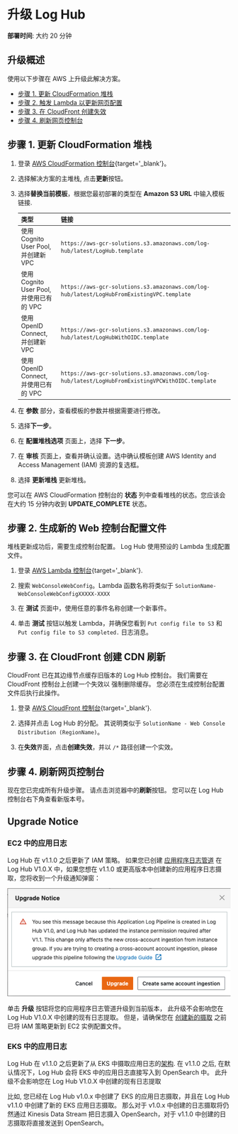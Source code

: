 # 升级 Log Hub
**部署时间**: 大约 20 分钟

## 升级概述

使用以下步骤在 AWS 上升级此解决方案。

* [步骤 1. 更新 CloudFormation 堆栈](#1)
* [步骤 2. 触发 Lambda 以更新网页配置](#2-lambda)
* [步骤 3. 在 CloudFront 创建失效](#3-cloudfront)
* [步骤 4. 刷新网页控制台](#4)

## 步骤 1. 更新 CloudFormation 堆栈

1. 登录 [AWS CloudFormation 控制台](https://console.aws.amazon.com/cloudformation/){target='_blank'}。

2. 选择解决方案的主堆栈, 点击**更新**按钮。

3. 选择**替换当前模板**，根据您最初部署的类型在 **Amazon S3 URL** 中输入模板链接.

    | 类型                                            | 链接                                                         |
    | ----------------------------------------------| -------------------------------------------- |
    | 使用 Cognito User Pool, 并创建新 VPC      | `https://aws-gcr-solutions.s3.amazonaws.com/log-hub/latest/LogHub.template` |
    | 使用 Cognito User Pool, 并使用已有的 VPC | `https://aws-gcr-solutions.s3.amazonaws.com/log-hub/latest/LogHubFromExistingVPC.template` |
    | 使用 OpenID Connect, 并创建新 VPC    | `https://aws-gcr-solutions.s3.amazonaws.com/log-hub/latest/LogHubWithOIDC.template` |
    | 使用 OpenID Connect, 并使用已有的 VPC    | `https://aws-gcr-solutions.s3.amazonaws.com/log-hub/latest/LogHubFromExistingVPCWithOIDC.template` |

4. 在 **参数** 部分，查看模板的参数并根据需要进行修改。

6. 选择**下一步**。

7. 在 **配置堆栈选项** 页面上，选择 **下一步**。

8. 在 **审核** 页面上，查看并确认设置。选中确认模板创建 AWS Identity and Access Management (IAM) 资源的复选框。

9. 选择 **更新堆栈** 更新堆栈。

您可以在 AWS CloudFormation 控制台的 **状态** 列中查看堆栈的状态。您应该会在大约 15 分钟内收到 **UPDATE_COMPLETE** 状态。

## 步骤 2. 生成新的 Web 控制台配置文件

堆栈更新成功后，需要生成控制台配置。 Log Hub 使用预设的 Lambda 生成配置文件。

1. 登录 [AWS Lambda 控制台](https://console.aws.amazon.com/lambda/){target='_blank'}.

2. 搜索 `WebConsoleWebConfig`。Lambda 函数名称将类似于 `SolutionName-WebConsoleWebConfigXXXXX-XXXX`

3. 在 **测试** 页面中，使用任意的事件名称创建一个新事件。

4. 单击 **测试** 按钮以触发 Lambda，并确保您看到 `Put config file to S3` 和 `Put config file to S3 completed.` 日志消息。

## 步骤 3. 在 CloudFront 创建 CDN 刷新

CloudFront 已在其边缘节点缓存旧版本的 Log Hub 控制台。 我们需要在 CloudFront 控制台上创建一个失效以
强制删除缓存。 您必须在生成控制台配置文件后执行此操作。

1. 登录 [AWS CloudFront 控制台](https://console.aws.amazon.com/cloudfront/){target='_blank'}.

2. 选择并点击 Log Hub 的分配。 其说明类似于 `SolutionName - Web Console Distribution (RegionName)`。

3. 在**失效**界面，点击**创建失效**，并以 `/*` 路径创建一个实效。

## 步骤 4. 刷新网页控制台

现在您已完成所有升级步骤。 请点击浏览器中的**刷新**按钮。 您可以在 Log Hub 控制台右下角查看新版本号。

## Upgrade Notice

### EC2 中的应用日志
Log Hub 在 v1.1.0 之后更新了 IAM 策略。 如果您已创建 [应用程序日志管道](applications/create-applog-pipeline.md)
在 Log Hub V1.0.X 中，如果您想在 v1.1.0 或更高版本中创建新的应用程序日志摄取，您将收到一个升级通知弹窗：

[![app-pipeline-upgrade-v1.0]][app-pipeline-upgrade-v1.0]

单击 **升级** 按钮将您的应用程序日志管道升级到当前版本， 此升级不会影响您在 Log Hub V1.0.X 中创建的现有日志提取。 但是，请确保您在 [创建新的摄取](applications/nginx.md#step-2-create-an-application-log-ingestion) 之前已将 IAM 策略更新到 EC2 实例配置文件。

[app-pipeline-upgrade-v1.0]: ../../images/app-log/app-pipline-upgrade-v1.0.png

### EKS 中的应用日志
Log Hub 在 v1.1.0 之后更新了从 EKS 中摄取应用日志的[架构](./architecture.md#eks).
在 v1.1.0 之后, 在默认情况下，Log Hub 会将 EKS 中的应用日志直接写入到 OpenSearch 中。 此升级不会影响您在 Log Hub V1.0.X 中创建的现有日志提取 

比如, 您已经在 Log Hub v1.0.x 中创建了 EKS 的应用日志摄取，并且在 Log Hub v1.1.0 中创建了新的 EKS 应用日志摄取。
那么对于 v1.0.x 中创建的日志摄取将仍然通过 Kinesis Data Stream 把日志摄入 OpenSearch，对于 v1.1.0 中创建的日志摄取将直接发送到 OpenSearch。